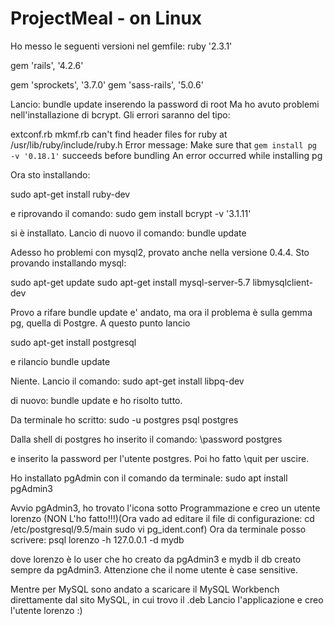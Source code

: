 # ProjectMeal - on Linux

Ho messo le seguenti versioni nel gemfile:
ruby '2.3.1'

gem 'rails', '4.2.6'

gem 'sprockets', '3.7.0'
gem 'sass-rails', '5.0.6'

Lancio: bundle update inserendo la password di root
Ma ho avuto problemi nell'installazione di bcrypt.
Gli errori saranno del tipo:

extconf.rb mkmf.rb can't find header files for ruby at /usr/lib/ruby/include/ruby.h
Error message: Make sure that `gem install pg -v '0.18.1'` succeeds before bundling
An error occurred while installing pg

Ora sto installando:

sudo apt-get install ruby-dev

e riprovando il comando:
sudo gem install bcrypt -v '3.1.11'

si è installato. Lancio di nuovo il comando: bundle update

Adesso ho problemi con mysql2, provato anche nella versione 0.4.4.
Sto provando installando mysql:

sudo apt-get update
sudo apt-get install mysql-server-5.7 libmysqlclient-dev

Provo a rifare bundle update
e' andato, ma ora il problema è sulla gemma pg, quella di Postgre.
A questo punto lancio

sudo apt-get install postgresql

e rilancio bundle update

Niente. Lancio il comando:
sudo apt-get install libpq-dev

di nuovo: bundle update
e ho risolto tutto.

Da terminale ho scritto:
sudo -u postgres psql postgres

Dalla shell di postgres ho inserito il comando:
\password postgres

e inserito la password per l'utente postgres.
Poi ho fatto \quit per uscire.

Ho installato pgAdmin con il comando da terminale:
sudo apt install pgAdmin3

Avvio pgAdmin3, ho trovato l'icona sotto Programmazione e creo un utente lorenzo
(NON L'ho fatto!!!)(Ora vado ad editare il file di configurazione:
cd /etc/postgresql/9.5/main
sudo vi pg_ident.conf)
Ora da terminale posso scrivere:
psql lorenzo -h 127.0.0.1 -d mydb

dove lorenzo è lo user che ho creato da pgAdmin3 e mydb il db creato sempre da
pgAdmin3. Attenzione che il nome utente è case sensitive.

Mentre per MySQL sono andato a scaricare il MySQL Workbench direttamente dal
sito MySQL, in cui trovo il .deb
Lancio l'applicazione e creo l'utente lorenzo :)
